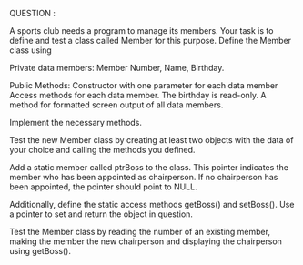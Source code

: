 QUESTION :

A sports club needs a program to manage its members. Your task is to define and test a class called Member for this purpose.
Define the Member class using 

Private data members: 
   Member Number, Name, Birthday. 

Public Methods:
   Constructor with one parameter for each data member
   Access methods for each data member.
   The birthday is read-only.
   A method for formatted screen output of all data members.
	
Implement the necessary methods.

Test the new Member class by creating at least two objects with the data of your choice and calling the methods you defined. 

Add a static member called ptrBoss to the class. This pointer indicates the member who has been appointed as chairperson. If no chairperson has 	been appointed, the pointer should point to NULL.

Additionally, define the static access methods getBoss() and setBoss(). Use a pointer to set and return the object in 	question.

Test the Member class by reading the number of an 	existing	member, making the member the new chairperson and 	displaying the	chairperson using getBoss().
